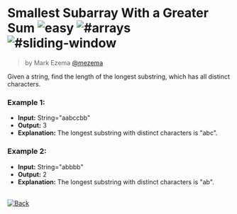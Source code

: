 <!--info-header-start--><h1>Smallest Subarray With a Greater Sum <img src="https://img.shields.io/badge/-easy-ob6623" alt="easy"/> <img src="https://img.shields.io/badge/-%23arrays" alt="#arrays"/> <img src="https://img.shields.io/badge/-%23sliding--window-999" alt="#sliding-window"/></h1><blockquote><p>by Mark Ezema <a href="https://github.com/mezema" target="_blank">@mezema</a></p></blockquote><!--info-header-end-->

Given a string, find the length of the longest substring, which has all distinct characters.

### Example 1:

- **Input:** String="aabccbb"
- **Output:** 3
- **Explanation:** The longest substring with distinct characters is "abc".

### Example 2:

- **Input:** String="abbbb"
- **Output:** 2
- **Explanation:** The longest substring with distinct characters is "ab".

<!--info-footer-start--><br><a href="../../README.md" target="_blank"><img src="https://img.shields.io/badge/-Back-grey" alt="Back"/></a><!--info-footer-end-->